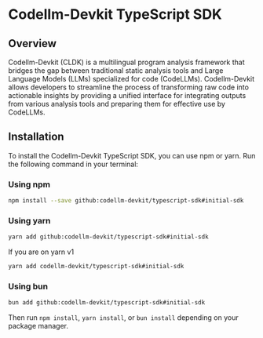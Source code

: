# Codellm-Devkit TypeScript SDK

## Overview
Codellm-Devkit (CLDK) is a multilingual program analysis framework that bridges the gap between traditional static analysis tools and Large Language Models (LLMs) specialized for code (CodeLLMs). Codellm-Devkit allows developers to streamline the process of transforming raw code into actionable insights by providing a unified interface for integrating outputs from various analysis tools and preparing them for effective use by CodeLLMs.

## Installation

To install the Codellm-Devkit TypeScript SDK, you can use npm or yarn. Run the following command in your terminal:
   
### Using npm
```bash
npm install --save github:codellm-devkit/typescript-sdk#initial-sdk
```

### Using yarn
```bash
yarn add github:codellm-devkit/typescript-sdk#initial-sdk
```
If you are on yarn v1
```bash
yarn add codellm-devkit/typescript-sdk#initial-sdk
```

### Using bun 
```bash
bun add github:codellm-devkit/typescript-sdk#initial-sdk
```

Then run `npm install`, `yarn install`, or `bun install` depending on your package manager.